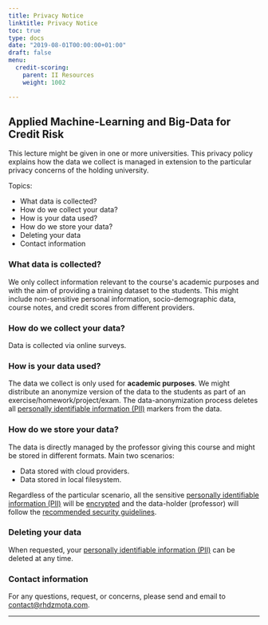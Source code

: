 ```yaml
---
title: Privacy Notice
linktitle: Privacy Notice
toc: true
type: docs
date: "2019-08-01T00:00:00+01:00"
draft: false
menu:
  credit-scoring:
    parent: II Resources
    weight: 1002

---
```


## Applied Machine-Learning and Big-Data for Credit Risk

This lecture might be given in one or more universities. This privacy policy explains how the data we collect is managed in extension to the particular privacy concerns of the holding university. 

Topics: 

* What data is collected? 
* How do we collect your data? 
* How is your data used? 
* How do we store your data? 
* Deleting your data
* Contact information

### What data is collected? 

We only collect information relevant to the course's academic purposes and with the aim of providing a training dataset to the students. This might include non-sensitive personal information, socio-demographic data, course notes, and credit scores from different providers.

### How do we collect your data? 

Data is collected via online surveys. 

### How is your data used? 

The data we collect is only used for **academic purposes**. We might distribute an anonymize version of the data to the students as part of an exercise/homework/project/exam. The data-anonymization process deletes all [personally identifiable information (PII)] markers from the data. 

### How do we store your data? 

The data is directly managed by the professor giving this course and might be stored in different formats. Main two scenarios: 

* Data stored with cloud providers. 
* Data stored in local filesystem.

Regardless of the particular scenario, all the sensitive [personally identifiable information (PII)] will be [encrypted](https://searchsecurity.techtarget.com/definition/encryption) and the data-holder (professor) will follow the [recommended security guidelines](https://www.ngdata.com/data-privacy-guide-for-banks-and-financial-institutions/). 

### Deleting your data

When requested, your [personally identifiable information (PII)] can be deleted at any time. 

### Contact information

For any questions, request, or concerns, please send and email to [contact@rhdzmota.com](https://rhdzmota.com/).


---

[personally identifiable information (PII)]: https://searchfinancialsecurity.techtarget.com/definition/personally-identifiable-information
